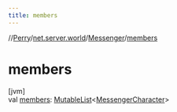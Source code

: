 ```yaml
---
title: members
---
```

//[Perry](../../../index.html)/[net.server.world](../index.html)/[Messenger](index.html)/[members](members.html)



# members



[jvm]\
val [members](members.html): [MutableList](https://kotlinlang.org/api/latest/jvm/stdlib/kotlin.collections/-mutable-list/index.html)&lt;[MessengerCharacter](../-messenger-character/index.html)&gt;




